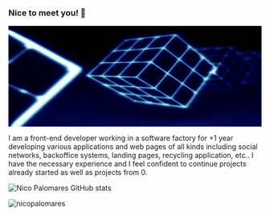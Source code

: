 ### Nice to meet you! 👋

<img src="9669aaa4d1e30a0e89063fde183b768e.gif" align="center"  width="900px" height="200px" atl="hello world"/>

I am a front-end developer working in a software factory for +1 year developing various applications and web pages of all kinds including social networks, backoffice systems, landing pages, recycling application, etc.. I have the necessary experience and I feel confident to continue projects already started as well as projects from 0.

![Nico Palomares GitHub stats](https://github-readme-stats.vercel.app/api?username=nicopalomares&show_icons=true)
<p><img align="left" src="https://github-readme-stats.vercel.app/api/top-langs?username=nicopalomares&show_icons=true&theme=dark&locale=en&layout=compact" alt="nicopalomares" /></p>
